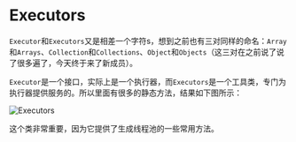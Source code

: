 # Executors

`Executor`和`Executors`又是相差一个字符s，想到之前也有三对同样的命名：`Array`和`Arrays`、`Collection`和`Collections`、`Object`和`Objects`（这三对在之前说了说了很多遍了，今天终于来了新成员）。

`Executor`是一个接口，实际上是一个执行器，而`Executors`是一个工具类，专门为执行器提供服务的。所以里面有很多的静态方法，结果如下图所示：

![Executors](http://ovn0i3kdg.bkt.clouddn.com/Executors.png)

这个类非常重要，因为它提供了生成线程池的一些常用方法。
